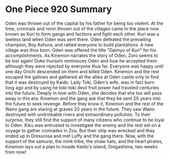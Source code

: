 One Piece 920 Summary
=====================

Oden was thrown out of the capital by his father for
being too violent. At the time, criminals and ronin
thrown out of the villages came to the place now known
as Kuri to form gangs and factions and fight each other.
Kuri was a lawless land when Oden was sent there. Oden
defeated the prevailing champion, Boy Ashura, and rallied
everyone to build plantations. A new village was thus born.
Oden was offered the title "Daimyo of Kuri" for his
accomplishments. As Kinemon narrates the story of Oden,
Zoro seems to be lost again! Duke Inurashi reminisces
Oden and how he accepted them although they were rejected
by everyone thus far. Everyone was happy until one day
Orichi descended on them and killed Oden. Kinemon and the
rest escaped the gallows and gathered all the allies at
Oden castle only to find that it was destroyed by Kaido.
Lady Toki, Oden's wife, was in fact born long ago and by
using he toki-toki devil fruit power had traveled centuries
into the future. Deeply in love with Oden, she decides
that she too will pass away in this era. Kinemon and the gang
ask that they be sent 20 years into the future to seek
revenge. Before they know it, Kinemon and the rest of the
Wano gang are staring at graves 20 years in the future.
They saw Wano destroyed with undrinkable rivers and
extraordinary pollution. To their surprise, they still
find the support of many citizens who continue to be loyal
to Oden. Kiku was entrusted to investigate the enemy and
the rest set on a voyage to gather comrades in Zou.
But their ship was wrecked and they ended up in Dressrosa and
met Luffy and the gang there. Now, with the support of the
samurai, the mink tribe, the straw hats, and the heart pirates,
Kinemon lays out a plan to invade Kaido's island, Onigashima,
two weeks from now!

